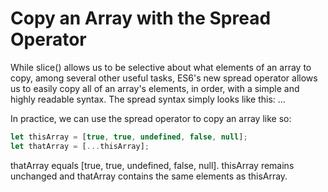 # Copy an Array with the Spread Operator
While slice() allows us to be selective about what elements of an array to copy, among several other useful tasks, ES6's new spread operator allows us to easily copy all of an array's elements, in order, with a simple and highly readable syntax. The spread syntax simply looks like this: ...

In practice, we can use the spread operator to copy an array like so:
```javascript
let thisArray = [true, true, undefined, false, null];
let thatArray = [...thisArray];
```
thatArray equals [true, true, undefined, false, null]. thisArray remains unchanged and thatArray contains the same elements as thisArray.
